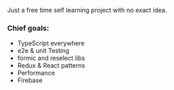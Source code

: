 Just a free time self learning project with no exact idea.
### Chief goals:
- TypeScript everywhere
- e2e & unit Testing
- formic and reselect libs
- Redux & React patterns
- Performance
- Firebase
